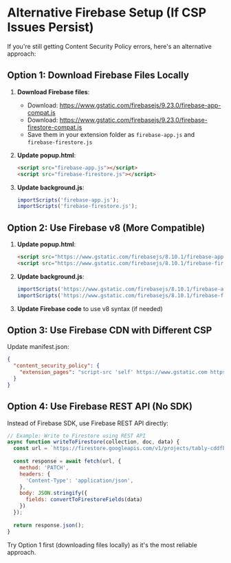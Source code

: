 # Alternative Firebase Setup (If CSP Issues Persist)

If you're still getting Content Security Policy errors, here's an alternative approach:

## Option 1: Download Firebase Files Locally

1. **Download Firebase files**:
   - Download: https://www.gstatic.com/firebasejs/9.23.0/firebase-app-compat.js
   - Download: https://www.gstatic.com/firebasejs/9.23.0/firebase-firestore-compat.js
   - Save them in your extension folder as `firebase-app.js` and `firebase-firestore.js`

2. **Update popup.html**:
   ```html
   <script src="firebase-app.js"></script>
   <script src="firebase-firestore.js"></script>
   ```

3. **Update background.js**:
   ```javascript
   importScripts('firebase-app.js');
   importScripts('firebase-firestore.js');
   ```

## Option 2: Use Firebase v8 (More Compatible)

1. **Update popup.html**:
   ```html
   <script src="https://www.gstatic.com/firebasejs/8.10.1/firebase-app.js"></script>
   <script src="https://www.gstatic.com/firebasejs/8.10.1/firebase-firestore.js"></script>
   ```

2. **Update background.js**:
   ```javascript
   importScripts('https://www.gstatic.com/firebasejs/8.10.1/firebase-app.js');
   importScripts('https://www.gstatic.com/firebasejs/8.10.1/firebase-firestore.js');
   ```

3. **Update Firebase code** to use v8 syntax (if needed)

## Option 3: Use Firebase CDN with Different CSP

Update manifest.json:
```json
{
  "content_security_policy": {
    "extension_pages": "script-src 'self' https://www.gstatic.com https://firebaseapp.com; object-src 'self'"
  }
}
```

## Option 4: Use Firebase REST API (No SDK)

Instead of Firebase SDK, use Firebase REST API directly:

```javascript
// Example: Write to Firestore using REST API
async function writeToFirestore(collection, doc, data) {
  const url = `https://firestore.googleapis.com/v1/projects/tably-cddfb/databases/(default)/documents/${collection}/${doc}`;
  
  const response = await fetch(url, {
    method: 'PATCH',
    headers: {
      'Content-Type': 'application/json',
    },
    body: JSON.stringify({
      fields: convertToFirestoreFields(data)
    })
  });
  
  return response.json();
}
```

Try Option 1 first (downloading files locally) as it's the most reliable approach.
